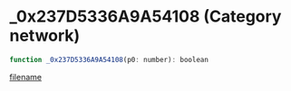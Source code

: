 # _0x237D5336A9A54108 (Category network)

```js
function _0x237D5336A9A54108(p0: number): boolean
```

[filename](_0x237D5336A9A54108_m.md ':include')
